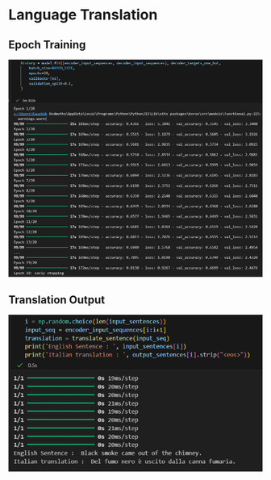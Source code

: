 # Language Translation  

## Epoch Training  
![Epoch Training](epoch_traning.png)  

## Translation Output  
![Translation Output](Translate_output.png)  

